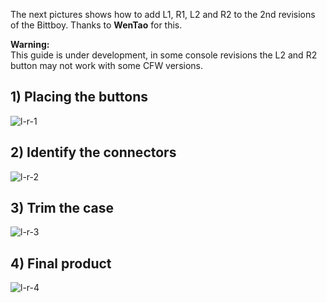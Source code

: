 The next pictures shows how to add L1, R1, L2 and R2 to the 2nd revisions of the Bittboy. Thanks to **WenTao** for this.

**Warning:**\
This guide is under development, in some console revisions the L2 and R2 button may not work with some CFW versions.

## 1) Placing the buttons
![l-r-1](https://user-images.githubusercontent.com/16083854/58899124-255edb00-86ca-11e9-88c7-bb78bda9feb5.jpg)

## 2) Identify the connectors
![l-r-2](https://user-images.githubusercontent.com/16083854/58899125-255edb00-86ca-11e9-9306-ee79bd3aae9b.jpg)

## 3) Trim the case
![l-r-3](https://user-images.githubusercontent.com/16083854/58899126-255edb00-86ca-11e9-8161-7bcbad54f803.jpg)

## 4) Final product
![l-r-4](https://user-images.githubusercontent.com/16083854/58899127-255edb00-86ca-11e9-89d1-ae80522123e5.jpg)